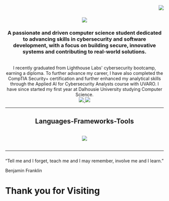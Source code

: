 <img align="right" src="https://visitor-badge.laobi.icu/badge?page_id=JordiSeverini.JordiSeverini" />

<h1 align="center">
    <img src="https://readme-typing-svg.herokuapp.com/?font=Righteous&size=35&center=true&vCenter=true&width=500&height=70&duration=4000&color=F7F7F7&lines=Hi+There!+👋;+I'm+Jordi+Severini😄!;" />
</h1>

<h3 align="center">A passionate and driven computer science student dedicated to advancing skills in cybersecurity and software development, with a focus on building secure, innovative systems and contributing to real-world solutions.</h3>

<br/>

<div align="center">
 I recently graduated from Lighthouse Labs' cybersecurity bootcamp, earning a diploma. To further advance my career, I have also completed the CompTIA Security+ certification and further enhanced my analytical skills through the Applied AI for Cybersecurity Analysts course with UVARO. I have since started my first year at Dalhousie University studying Computer Science.




 </div>
 
<div align="center"> 
  <a href="mailto:jordiseverini@outlook.com">
    <img src="https://img.shields.io/badge/Email-007ACC?style=for-the-badge&logo=visual-studio-code&logoColor=white" />
  </a>
  <a href="https://www.linkedin.com/in/jordi-severini/" target="_blank">
    <img src="https://img.shields.io/badge/LinkedIn-0077B5?style=for-the-badge&logo=linkedin&logoColor=white" target="_blank" />
  </a>
</div>

 <hr/>
 
<h2 align="center"> Languages-Frameworks-Tools </h2>
<br/>
<div align="center">
    <img src="https://skillicons.dev/icons?i=bash,python,github,linux,vscode" />
</div>

<br/>
<hr/>



<h3></h3> “Tell me and I forget, teach me and I may remember, involve me and I learn.”

Benjamin Franklin
<h1> Thank you for Visiting
